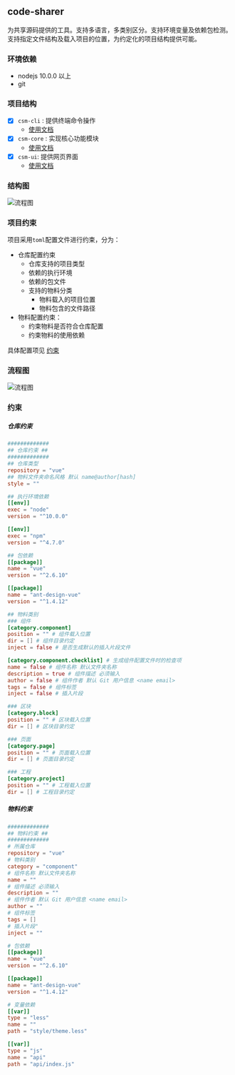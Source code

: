 ## code-sharer

为共享源码提供的工具。支持多语言，多类别区分。支持环境变量及依赖包检测。支持指定文件结构及载入项目的位置，为约定化的项目结构提供可能。

### 环境依赖

- nodejs 10.0.0 以上
- git

### 项目结构

- [x] `csm-cli` : 提供终端命令操作
  - [使用文档](./packages/csm-cli/README.md)
- [x] `csm-core` : 实现核心功能模块
  - [使用文档](./packages/csm-core/README.md)
- [x] `csm-ui`: 提供网页界面
  - [使用文档](./packages/csm-ui/README.md)

### 结构图

![流程图](./group.svg)

### 项目约束

项目采用`toml`配置文件进行约束，分为：

- 仓库配置约束
  - 仓库支持的项目类型
  - 依赖的执行环境
  - 依赖的包文件
  - 支持的物料分类
    - 物料载入的项目位置
    - 物料包含的文件路径
- 物料配置约束：
  - 约束物料是否符合仓库配置
  - 约束物料的使用依赖

具体配置项见 [约束](#约束)

### 流程图

![流程图](./flow.svg)

### 约束

##### 仓库约束

```toml
#############
## 仓库约束 ##
#############
## 仓库类型
repository = "vue"
## 物料文件夹命名风格 默认 name@author[hash]
style = ""

## 执行环境依赖
[[env]]
exec = "node"
version = "^10.0.0"

[[env]]
exec = "npm"
version = "^4.7.0"

## 包依赖
[[package]]
name = "vue"
version = "^2.6.10"

[[package]]
name = "ant-design-vue"
version = "^1.4.12"

## 物料类别
### 组件
[category.component]
position = "" # 组件载入位置
dir = [] # 组件目录约定
inject = false # 是否生成默认的插入片段文件

[category.component.checklist] # 生成组件配置文件时的检查项
name = false # 组件名称 默认文件夹名称
description = true # 组件描述 必须输入
author = false # 组件作者 默认 Git 用户信息 <name email>
tags = false # 组件标签
inject = false # 插入片段

### 区块
[category.block]
position = "" # 区块载入位置
dir = [] # 区块目录约定

### 页面
[category.page]
position = "" # 页面载入位置
dir = [] # 页面目录约定

### 工程
[category.project]
position = "" # 工程载入位置
dir = [] # 工程目录约定

```

##### 物料约束

```toml
#############
## 物料约束 ##
#############
# 所属仓库
repository = "vue"
# 物料类别
category = "component"
# 组件名称 默认文件夹名称
name = ""
# 组件描述 必须输入
description = ""
# 组件作者 默认 Git 用户信息 <name email>
author = ""
# 组件标签
tags = []
# 插入片段"
inject = ""

# 包依赖
[[package]]
name = "vue"
version = "^2.6.10"

[[package]]
name = "ant-design-vue"
version = "^1.4.12"

# 变量依赖
[[var]]
type = "less"
name = ""
path = "style/theme.less"

[[var]]
type = "js"
name = "api"
path = "api/index.js"

```
